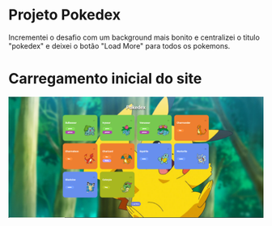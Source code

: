 
# Projeto Pokedex

Incrementei o desafio com um background mais bonito e centralizei o titulo "pokedex" e deixei o botão "Load More" para todos os pokemons.

# Carregamento inicial do site


![Carregamento inicial do site](./assets/images/Pokedex.png)